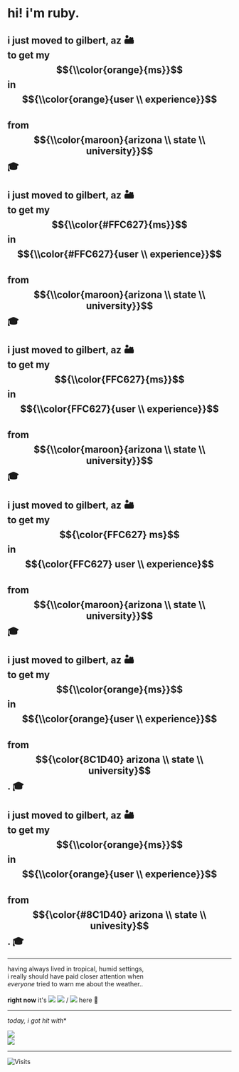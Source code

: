# hi! i'm ruby. <br>

## i just moved to gilbert, az 🏜️ <br> to get my $${\\color{orange}{ms}}$$ in $${\\color{orange}{user \\ experience}}$$ <br> from $${\\color{maroon}{arizona \\ state \\ university}}$$ 🎓 <br>

## i just moved to gilbert, az 🏜️ <br> to get my $${\\color{#FFC627}{ms}}$$ in $${\\color{#FFC627}{user \\ experience}}$$ <br> from $${\\color{maroon}{arizona \\ state \\ university}}$$ 🎓 <br>

## i just moved to gilbert, az 🏜️ <br> to get my $${\\color{FFC627}{ms}}$$ in $${\\color{FFC627}{user \\ experience}}$$ <br> from $${\\color{maroon}{arizona \\ state \\ university}}$$ 🎓 <br>

## i just moved to gilbert, az 🏜️ <br> to get my $${\color{FFC627} ms}$$ in $${\color{FFC627} user \\ experience}$$ <br> from $${\\color{maroon}{arizona \\ state \\ university}}$$ 🎓 <br>

## i just moved to gilbert, az 🏜️ <br> to get my $${\\color{orange}{ms}}$$ in $${\\color{orange}{user \\ experience}}$$ <br> from $${\color{8C1D40} arizona \\ state \\ university}$$. 🎓 <br>


## i just moved to gilbert, az 🏜️ <br> to get my $${\\color{orange}{ms}}$$ in $${\\color{orange}{user \\ experience}}$$ <br> from $${\color{#8C1D40} arizona \\ state \\ univesity}$$. 🎓 <br>



---

having always lived in tropical, humid settings, <br> i really should have paid closer attention when <br> *everyone* tried to warn me about the weather.. <br> <br> 
**right now** it's <space> ![](https://wttr.in/Gilbert.png?format=%c) <space> ![](https://wttr.in/Gilbert.png?format=%t) / ![](https://wttr.in/Gilbert.png?format=%t&u) here 🫣 <br>

---

*today, i got hit with**

![](https://wttr.in/Gilbert.png?format=H:+%H°F,+L:+%L°F)  
![](https://wttr.in/Gilbert.png?format=H:+%HC°C,+L:+%LC°C)

---

![Visits](https://visitor-badge.laobi.icu/badge?page_id=rubyhassan)


<!--
**rubyhassan/rubyhassan** is a ✨ _special_ ✨ repository because its `README.md` (this file) appears on your GitHub profile.

Here are some ideas to get you started:

- 🔭 I’m currently working on ...
- 🌱 I’m currently learning ...
- 👯 I’m looking to collaborate on ...
- 🤔 I’m looking for help with ...
- 💬 Ask me about ...
- 📫 How to reach me: ...
- 😄 Pronouns: ...
- ⚡ Fun fact: ...
-->

